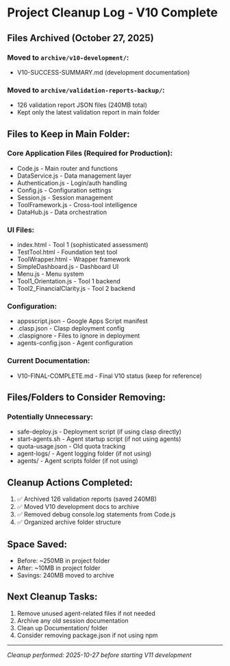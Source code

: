# Project Cleanup Log - V10 Complete

## Files Archived (October 27, 2025)

### Moved to `archive/v10-development/`:
- V10-SUCCESS-SUMMARY.md (development documentation)

### Moved to `archive/validation-reports-backup/`:
- 126 validation report JSON files (240MB total)
- Kept only the latest validation report in main folder

## Files to Keep in Main Folder:

### Core Application Files (Required for Production):
- Code.js - Main router and functions
- DataService.js - Data management layer
- Authentication.js - Login/auth handling
- Config.js - Configuration settings
- Session.js - Session management
- ToolFramework.js - Cross-tool intelligence
- DataHub.js - Data orchestration

### UI Files:
- index.html - Tool 1 (sophisticated assessment)
- TestTool.html - Foundation test tool
- ToolWrapper.html - Wrapper framework
- SimpleDashboard.js - Dashboard UI
- Menu.js - Menu system
- Tool1_Orientation.js - Tool 1 backend
- Tool2_FinancialClarity.js - Tool 2 backend

### Configuration:
- appsscript.json - Google Apps Script manifest
- .clasp.json - Clasp deployment config
- .claspignore - Files to ignore in deployment
- agents-config.json - Agent configuration

### Current Documentation:
- V10-FINAL-COMPLETE.md - Final V10 status (keep for reference)

## Files/Folders to Consider Removing:

### Potentially Unnecessary:
- safe-deploy.js - Deployment script (if using clasp directly)
- start-agents.sh - Agent startup script (if not using agents)
- quota-usage.json - Old quota tracking
- agent-logs/ - Agent logging folder (if not using)
- agents/ - Agent scripts folder (if not using)

## Cleanup Actions Completed:

1. ✅ Archived 126 validation reports (saved 240MB)
2. ✅ Moved V10 development docs to archive
3. ✅ Removed debug console.log statements from Code.js
4. ✅ Organized archive folder structure

## Space Saved:
- Before: ~250MB in project folder
- After: ~10MB in project folder
- Savings: 240MB moved to archive

## Next Cleanup Tasks:
1. Remove unused agent-related files if not needed
2. Archive any old session documentation
3. Clean up Documentation/ folder
4. Consider removing package.json if not using npm

---

*Cleanup performed: 2025-10-27 before starting V11 development*